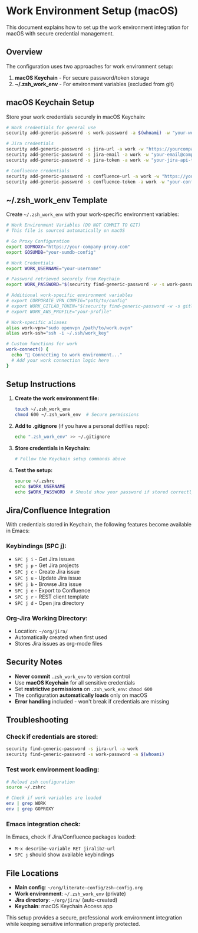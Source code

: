# Work Environment Setup (macOS)

This document explains how to set up the work environment integration for macOS with secure credential management.

## Overview

The configuration uses two approaches for work environment setup:
1. **macOS Keychain** - For secure password/token storage
2. **~/.zsh_work_env** - For environment variables (excluded from git)

## macOS Keychain Setup

Store your work credentials securely in macOS Keychain:

```bash
# Work credentials for general use
security add-generic-password -s work-password -a $(whoami) -w "your-work-password"

# Jira credentials
security add-generic-password -s jira-url -a work -w "https://yourcompany.atlassian.net"
security add-generic-password -s jira-email -a work -w "your-email@company.com"
security add-generic-password -s jira-token -a work -w "your-jira-api-token"

# Confluence credentials
security add-generic-password -s confluence-url -a work -w "https://yourcompany.atlassian.net"
security add-generic-password -s confluence-token -a work -w "your-confluence-token"
```

## ~/.zsh_work_env Template

Create `~/.zsh_work_env` with your work-specific environment variables:

```bash
# Work Environment Variables (DO NOT COMMIT TO GIT)
# This file is sourced automatically on macOS

# Go Proxy Configuration
export GOPROXY="https://your-company-proxy.com"
export GOSUMDB="your-sumdb-config"

# Work Credentials
export WORK_USERNAME="your-username"

# Password retrieved securely from Keychain
export WORK_PASSWORD="$(security find-generic-password -w -s work-password -a $(whoami) 2>/dev/null)"

# Additional work-specific environment variables
# export CORPORATE_VPN_CONFIG="path/to/config"
# export WORK_GITLAB_TOKEN="$(security find-generic-password -w -s gitlab-token -a work 2>/dev/null)"
# export WORK_AWS_PROFILE="your-profile"

# Work-specific aliases
alias work-vpn="sudo openvpn /path/to/work.ovpn"
alias work-ssh="ssh -i ~/.ssh/work_key"

# Custom functions for work
work-connect() {
  echo "🔐 Connecting to work environment..."
  # Add your work connection logic here
}
```

## Setup Instructions

1. **Create the work environment file:**
   ```bash
   touch ~/.zsh_work_env
   chmod 600 ~/.zsh_work_env  # Secure permissions
   ```

2. **Add to .gitignore** (if you have a personal dotfiles repo):
   ```bash
   echo ".zsh_work_env" >> ~/.gitignore
   ```

3. **Store credentials in Keychain:**
   ```bash
   # Follow the Keychain setup commands above
   ```

4. **Test the setup:**
   ```bash
   source ~/.zshrc
   echo $WORK_USERNAME
   echo $WORK_PASSWORD  # Should show your password if stored correctly
   ```

## Jira/Confluence Integration

With credentials stored in Keychain, the following features become available in Emacs:

### Keybindings (SPC j):
- `SPC j i` - Get Jira issues
- `SPC j p` - Get Jira projects
- `SPC j c` - Create Jira issue
- `SPC j u` - Update Jira issue
- `SPC j b` - Browse Jira issue
- `SPC j e` - Export to Confluence
- `SPC j r` - REST client template
- `SPC j d` - Open jira directory

### Org-Jira Working Directory:
- Location: `~/org/jira/`
- Automatically created when first used
- Stores Jira issues as org-mode files

## Security Notes

- **Never commit** `.zsh_work_env` to version control
- Use **macOS Keychain** for all sensitive credentials
- Set **restrictive permissions** on `.zsh_work_env`: `chmod 600`
- The configuration **automatically loads** only on macOS
- **Error handling** included - won't break if credentials are missing

## Troubleshooting

### Check if credentials are stored:
```bash
security find-generic-password -s jira-url -a work
security find-generic-password -s work-password -a $(whoami)
```

### Test work environment loading:
```bash
# Reload zsh configuration
source ~/.zshrc

# Check if work variables are loaded
env | grep WORK
env | grep GOPROXY
```

### Emacs integration check:
In Emacs, check if Jira/Confluence packages loaded:
- `M-x describe-variable RET jiralib2-url`
- `SPC j` should show available keybindings

## File Locations

- **Main config**: `~/org/literate-config/zsh-config.org`
- **Work environment**: `~/.zsh_work_env` (private)
- **Jira directory**: `~/org/jira/` (auto-created)
- **Keychain**: macOS Keychain Access app

This setup provides a secure, professional work environment integration while keeping sensitive information properly protected.